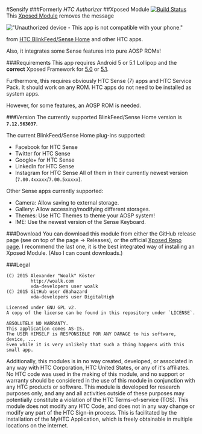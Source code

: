 #Sensify
###Formerly *HTC Authorizer*
##Xposed Module [![Build Status](https://travis-ci.org/woalk/HTCAuthorizer.svg?branch=master)](https://travis-ci.org/woalk/HTCAuthorizer)
This [Xposed Module](http://repo.xposed.info/) removes the message

!["Unauthorized device - This app is not compatible with your phone."](http://ext.woalk.de/img/github/htcblinkfeedunauth.png)

from [HTC BlinkFeed/Sense Home](https://play.google.com/store/apps/details?id=com.htc.launcher&hl=en) and other HTC apps.

Also, it integrates some Sense features into pure AOSP ROMs!

###Requirements
This app requires Android 5 or 5.1 Lollipop and the **correct** Xposed Framework
for [5.0](http://forum.xda-developers.com/showthread.php?t=3034811)
or [5.1](http://forum.xda-developers.com/showthread.php?t=3072979).

Furthermore, this requires obviously HTC Sense (7) apps and HTC Service Pack.
It should work on any ROM. HTC apps do not need to be installed as system apps.

However, for some features, an AOSP ROM is needed.

###Version
The currently supported BlinkFeed/Sense Home version is
**`7.12.563037`**.

The current BlinkFeed/Sense Home plug-ins supported:
- Facebook for HTC Sense
- Twitter for HTC Sense
- Google+ for HTC Sense
- LinkedIn for HTC Sense
- Instagram for HTC Sense
All of them in their currently newest version (`7.00.4xxxxx`/`7.00.5xxxxx`).

Other Sense apps currently supported:
- Camera: Allow saving to external storage.
- Gallery: Allow accessing/modifying different storages.
- Themes: Use HTC Themes to theme your AOSP system!
- IME: Use the newest version of the Sense Keyboard.

###Download
You can download this module from either the GitHub release page (see on top of the page -> Releases),
or the official [Xposed Repo page](http://repo.xposed.info/module/com.woalk.apps.xposed.htcblinkfeedauthorizer).
I recommend the last one, it is the best integrated way of installing an Xposed Module.
(Also I can count downloads.)

###Legal
```
(C) 2015 Alexander "Woalk" Köster
         http://woalk.com
         xda-developers user woalk
(C) 2015 GitHub user d8ahazard
         xda-developers user DigitalHigh

Licensed under GNU GPL v2.
A copy of the license can be found in this repository under `LICENSE`.

ABSOLUTELY NO WARRANTY.
This application comes AS-IS.
The USER HIMSELF is RESPONSIBLE FOR ANY DAMAGE to his software, device, ...
Even while it is very unlikely that such a thing happens with this small app.
```
Additionally, this modules is in no way created, developed, or associated in any way with HTC Corporation, HTC United States, or any of it's affiliates.  No HTC code was used in the making of this module, and no support or warranty should be considered in the use of this module in conjunction with any HTC products or software.  This module is developed for research purposes only, and any and all activities outside of these purposes may potentially constitute a violation of the HTC Terms-of-service (TOS).  This module does not modify any HTC Code, and does not in any way change or modify any part of the HTC Sign-in process.  This is facilitated by the installation of the MyHTC Application, which is freely obtainable in multiple locations on the internet.
